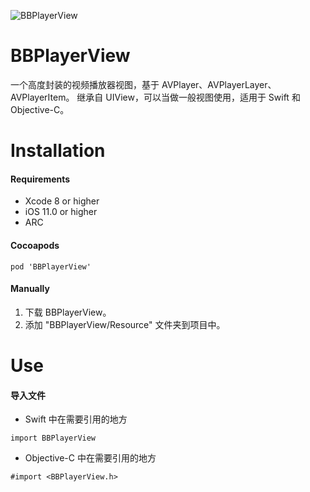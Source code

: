 ![BBPlayerView](https://gitee.com/ebamboo/Assets/raw/master/BBPlayerView/readme/title.png)
# BBPlayerView
一个高度封装的视频播放器视图，基于 AVPlayer、AVPlayerLayer、AVPlayerItem。
继承自 UIView，可以当做一般视图使用，适用于 Swift 和 Objective-C。
# Installation
#### Requirements
* Xcode 8 or higher
* iOS 11.0 or higher
* ARC
#### Cocoapods
```
pod 'BBPlayerView'
```
#### Manually
1. 下载 BBPlayerView。
2. 添加 "BBPlayerView/Resource" 文件夹到项目中。
# Use
#### 导入文件
* Swift 中在需要引用的地方 
```
import BBPlayerView
```
* Objective-C 中在需要引用的地方
```
#import <BBPlayerView.h>
```
